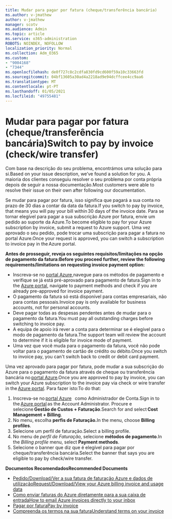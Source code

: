 ```yaml
---
title: Mudar para pagar por fatura (cheque/transferência bancária)
ms.author: v-jmathew
author: v-jmathew
manager: scotv
ms.audience: Admin
ms.topic: article
ms.service: o365-administration
ROBOTS: NOINDEX, NOFOLLOW
localization_priority: Normal
ms.collection: Adm_O365
ms.custom:
- "9004168"
- "7344"
ms.openlocfilehash: de0f727c8c2cdfa830fd9cd600f59a10c33663fd
ms.sourcegitcommit: 04bf13605a30ad4a2218ad9e94dcffcee4cc9aa6
ms.translationtype: MT
ms.contentlocale: pt-PT
ms.lasthandoff: 01/05/2021
ms.locfileid: "49755481"
---
```

# <a name="switch-to-pay-by-invoice-checkwire-transfer"></a><span data-ttu-id="c79b1-102">Mudar para pagar por fatura (cheque/transferência bancária)</span><span class="sxs-lookup"><span data-stu-id="c79b1-102">Switch to pay by invoice (check/wire transfer)</span></span>

<span data-ttu-id="c79b1-103">Com base na descrição do seu problema, encontrámos uma solução para si.</span><span class="sxs-lookup"><span data-stu-id="c79b1-103">Based on your issue description, we’ve found a solution for you.</span></span> <span data-ttu-id="c79b1-104">A maioria dos clientes conseguiu resolver o seu problema por conta própria depois de seguir a nossa documentação.</span><span class="sxs-lookup"><span data-stu-id="c79b1-104">Most customers were able to resolve their issue on their own after following our documentation.</span></span>

<span data-ttu-id="c79b1-105">Se mudar para pagar por fatura, isso significa que pagará a sua conta no prazo de 30 dias a contar da data da fatura.</span><span class="sxs-lookup"><span data-stu-id="c79b1-105">If you switch to pay by invoice, that means you will pay your bill within 30 days of the invoice date.</span></span> <span data-ttu-id="c79b1-106">Para se tornar elegível para pagar a sua subscrição Azure por fatura, envie um pedido ao suporte da Azure.</span><span class="sxs-lookup"><span data-stu-id="c79b1-106">To become eligible to pay for your Azure subscription by invoice, submit a request to Azure support.</span></span> <span data-ttu-id="c79b1-107">Uma vez aprovado o seu pedido, pode trocar uma subscrição para pagar a fatura no portal Azure.</span><span class="sxs-lookup"><span data-stu-id="c79b1-107">Once your request is approved, you can switch a subscription to invoice pay in the Azure portal.</span></span>

<span data-ttu-id="c79b1-108">**Antes de prosseguir, reveja os seguintes requisitos/limitações na opção de pagamento da fatura:**</span><span class="sxs-lookup"><span data-stu-id="c79b1-108">**Before you proceed further, review the following requirements/limitations on requesting invoice payment option:**</span></span>

- <span data-ttu-id="c79b1-109">Inscreva-se no [portal Azure,](https://portal.azure.com/)navegue para os métodos de pagamento e verifique se já está pré-aprovado para pagamento de fatura.</span><span class="sxs-lookup"><span data-stu-id="c79b1-109">Sign in to the [Azure portal](https://portal.azure.com/), navigate to payment methods and check if you are already pre-approved for invoice payment.</span></span>
- <span data-ttu-id="c79b1-110">O pagamento da fatura só está disponível para contas empresariais, não para contas pessoais.</span><span class="sxs-lookup"><span data-stu-id="c79b1-110">Invoice pay is only available for business accounts, not for personal accounts.</span></span>
- <span data-ttu-id="c79b1-111">Deve pagar todas as despesas pendentes antes de mudar para o pagamento da fatura.</span><span class="sxs-lookup"><span data-stu-id="c79b1-111">You must pay all outstanding charges before switching to invoice pay.</span></span>
- <span data-ttu-id="c79b1-112">A equipa de apoio irá rever a conta para determinar se é elegível para o modo de pagamento da fatura.</span><span class="sxs-lookup"><span data-stu-id="c79b1-112">The support team will review the account to determine if it is eligible for invoice mode of payment.</span></span>
- <span data-ttu-id="c79b1-113">Uma vez que você muda para o pagamento da fatura, você não pode voltar para o pagamento de cartão de crédito ou débito.</span><span class="sxs-lookup"><span data-stu-id="c79b1-113">Once you switch to invoice pay, you can't switch back to credit or debit card payment.</span></span>

<span data-ttu-id="c79b1-114">Uma vez aprovado para pagar por fatura, pode mudar a sua subscrição do Azure para o pagamento da fatura através de cheque ou transferência bancária no [portal Azure](https://portal.azure.com/).</span><span class="sxs-lookup"><span data-stu-id="c79b1-114">Once you are approved to pay by invoice, you can switch your Azure subscription to the invoice pay via check or wire transfer in the [Azure portal](https://portal.azure.com/).</span></span>
<span data-ttu-id="c79b1-115">Para fazer isto:</span><span class="sxs-lookup"><span data-stu-id="c79b1-115">To do that:</span></span>

1. <span data-ttu-id="c79b1-116">Inscreva-se no [portal Azure](https://portal.azure.com/)   como Administrador de Conta.</span><span class="sxs-lookup"><span data-stu-id="c79b1-116">Sign in to the [Azure portal](https://portal.azure.com/) as the Account Administrator.</span></span> <span data-ttu-id="c79b1-117">Procure e selecione **Gestão de Custos + Faturação**.</span><span class="sxs-lookup"><span data-stu-id="c79b1-117">Search for and select **Cost Management + Billing**.</span></span>
2. <span data-ttu-id="c79b1-118">No menu, escolha **perfis de Faturação.**</span><span class="sxs-lookup"><span data-stu-id="c79b1-118">In the menu, choose **Billing profiles**.</span></span>
3. <span data-ttu-id="c79b1-119">Selecione um perfil de faturação.</span><span class="sxs-lookup"><span data-stu-id="c79b1-119">Select a billing profile.</span></span>
4. <span data-ttu-id="c79b1-120">No menu de *perfil de Faturação,* selecione **métodos de pagamento**.</span><span class="sxs-lookup"><span data-stu-id="c79b1-120">In the *Billing profile* menu, select **Payment methods**.</span></span>
5. <span data-ttu-id="c79b1-121">Selecione o banner que diz que é elegível para pagar por cheque/transferência bancária.</span><span class="sxs-lookup"><span data-stu-id="c79b1-121">Select the banner that says you are eligible to pay by check/wire transfer.</span></span>

<span data-ttu-id="c79b1-122">**Documentos Recomendados**</span><span class="sxs-lookup"><span data-stu-id="c79b1-122">**Recommended Documents**</span></span>

- [<span data-ttu-id="c79b1-123">Pedido/Download/Ver a sua fatura de faturação Azure e dados de utilização</span><span class="sxs-lookup"><span data-stu-id="c79b1-123">Request/Download/View your Azure billing invoice and usage data</span></span>](https://docs.microsoft.com/azure/billing/billing-download-azure-invoice-daily-usage-date)
- [<span data-ttu-id="c79b1-124">Como enviar faturas do Azure diretamente para a sua caixa de entrada</span><span class="sxs-lookup"><span data-stu-id="c79b1-124">How to email Azure invoices directly to your inbox</span></span>](https://docs.microsoft.com/azure/billing/billing-download-azure-invoice-daily-usage-date)
- [<span data-ttu-id="c79b1-125">Pagar por fatura</span><span class="sxs-lookup"><span data-stu-id="c79b1-125">Pay by invoice</span></span>](https://docs.microsoft.com/azure/billing/billing-how-to-pay-by-invoice)
- [<span data-ttu-id="c79b1-126">Compreenda os termos na sua fatura</span><span class="sxs-lookup"><span data-stu-id="c79b1-126">Understand terms on your invoice</span></span>](https://docs.microsoft.com/azure/billing/billing-understand-your-invoice)
